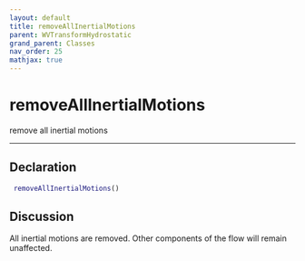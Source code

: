 ```yaml
---
layout: default
title: removeAllInertialMotions
parent: WVTransformHydrostatic
grand_parent: Classes
nav_order: 25
mathjax: true
---
```


#  removeAllInertialMotions

remove all inertial motions


---

## Declaration
```matlab
 removeAllInertialMotions()
```
## Discussion

  All inertial motions are removed. Other components of the flow will remain unaffected.
 
    
